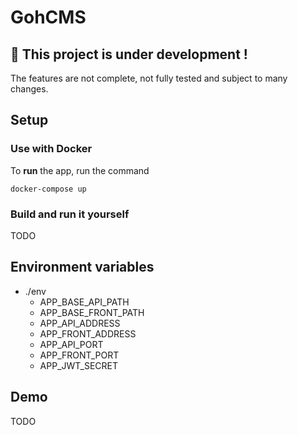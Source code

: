 # GohCMS
## 🚧 This project is under development !
The features are not complete, not fully tested and subject to many changes.
## Setup
### Use with Docker
To **run** the app, run the command
```shell
docker-compose up
```

### Build and run it yourself
TODO
## Environment variables
- ./env
    - APP_BASE_API_PATH
    - APP_BASE_FRONT_PATH
    - APP_API_ADDRESS
    - APP_FRONT_ADDRESS
    - APP_API_PORT
    - APP_FRONT_PORT
    - APP_JWT_SECRET
## Demo
TODO

